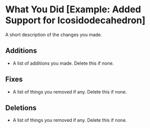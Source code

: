 # What You Did [Example: Added Support for Icosidodecahedron]
A short description of the changes you made.

## Additions
- A list of additions you made. Delete this if none.

## Fixes
- A list of things you removed if any. Delete this if none.

## Deletions
- A list of things you removed if any. Delete this if none.
